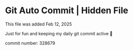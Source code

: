 # Git Auto Commit | Hidden File

This file was added Feb 12, 2025

Just for fun and keeping my daily git commit active 🤪

commit number: 328679
